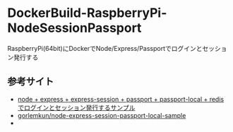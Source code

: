 # DockerBuild-RaspberryPi-NodeSessionPassport
RaspberryPi(64bit)にDockerでNode/Express/Passportでログインとセッション発行する

## 参考サイト
- [node + express + express-session + passport + passport-local + redis でログインとセッション発行するサンプル](https://medium.com/@gorlemkun/node-express-express-session-passport-passport-local-redis-%E3%81%A7%E3%83%AD%E3%82%B0%E3%82%A4%E3%83%B3%E3%81%A8%E3%82%BB%E3%83%83%E3%82%B7%E3%83%A7%E3%83%B3%E7%99%BA%E8%A1%8C%E3%81%99%E3%82%8B%E3%82%B5%E3%83%B3%E3%83%97%E3%83%AB-54c3bf30867b)
- [gorlemkun/node-express-session-passport-local-sample](https://github.com/gorlemkun/node-express-session-passport-local-sample)
- 